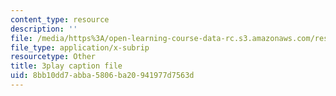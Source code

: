 ```yaml
---
content_type: resource
description: ''
file: /media/https%3A/open-learning-course-data-rc.s3.amazonaws.com/res-cms-501-envisioning-the-graduate-of-the-future-spring-2020/8bb10dd7abba5806ba20941977d7563d_nEXylN7sRmI.vtt
file_type: application/x-subrip
resourcetype: Other
title: 3play caption file
uid: 8bb10dd7-abba-5806-ba20-941977d7563d
---
```

